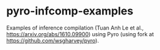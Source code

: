 # pyro-infcomp-examples
Examples of inference compilation (Tuan Anh Le et al., <https://arxiv.org/abs/1610.09900>) using Pyro (using fork at https://github.com/wsgharvey/pyro).
